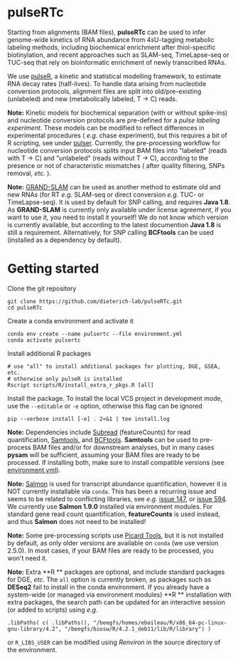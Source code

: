 
pulseRTc
========

Starting from alignments (BAM files), **pulseRTc** can be used to infer genome-wide kinetics of RNA abundance from 4sU-tagging metabolic labeling methods, including biochemical enrichment after thiol-specific biotinylation, and recent approaches such as SLAM-seq, TimeLapse-seq or TUC-seq that rely on bioinformatic enrichment of newly transcribed RNAs.

We use [pulseR](https://dieterich-lab.github.io/pulseR/index.html), a kinetic and statistical modelling framework, to estimate RNA decay rates (half-lives). 
To handle data arising from nucleotide conversion protocols, alignment files are split into old/pre-existing (unlabeled) and new (metabolically labeled, T -> C) reads. 

**Note:** Kinetic models for biochemical separation (with or without spike-ins) and nucleotide conversion protocols are pre-defined for a *pulse labeling experiment*. These models can be modified to reflect differences in experimental procedures ( *e.g.* chase experiment), but this requires a bit of R scripting, see under [pulser](pulser/models.R). Currently, the pre-processing workflow for nucleotide conversion protocols splits input BAM files into "labeled" (reads with T -> C) and "unlabeled" (reads without T -> C), according to the presence or not of characteristic mismatches ( after quality filtering, SNPs removal, *etc.* ).

**Note:** [GRAND-SLAM](https://github.com/erhard-lab/gedi/wiki/GRAND-SLAM) can be used as another method to estimate old and new RNAs (for RT *e.g.* SLAM-seq or direct conversion *e.g.* TUC- or TimeLapse-seq). It is used by default for SNP calling, and requires **Java 1.8**. As **GRAND-SLAM** is currently only available under license agreement, if you want to use it, you need to install it yourself! We do not know which version is currently available, but according to the latest documention **Java 1.8** is still a requirement. Alternatively, for SNP calling **BCFtools** can be used (installed as a dependency by default). 


Getting started
===============

Clone the git repository

```
git clone https://github.com/dieterich-lab/pulseRTc.git
cd pulseRTc
```

Create a conda environment and activate it


```
conda env create --name pulsertc --file environment.yml
conda activate pulsertc
```

Install additional R packages

```
# use "all" to install additional packages for plotting, DGE, GSEA, etc.
# otherwise only pulseR is installed 
Rscript scripts/R/install_extra_r_pkgs.R [all]
```

Install the package. To install the local VCS project in development mode, use the `--editable` or `-e` option, otherwise
this flag can be ignored


```
pip --verbose install [-e] . 2<&1 | tee install.log
```


**Note:** Dependencies include [Subread](http://subread.sourceforge.net/) (featureCounts) for read quantification, [Samtools](http://www.htslib.org/), and [BCFtools](http://samtools.github.io/bcftools/howtos/index.html). **Samtools** can be used to pre-process BAM files and/or for downstream analyses, but in many cases **pysam** will be sufficient, assuming your BAM files are ready to be processed. If installing both, make sure to install compatible versions (see [environment.yml](environment.yml)). 

**Note:** [Salmon](https://salmon.readthedocs.io/en/latest/) is used for transcript abundance quantification, however it is NOT currently installable via `conda`. This has been a recurring issue and seems to be related to conflicting libraries, see *e.g.* [issue 147](https://github.com/COMBINE-lab/salmon/issues/147), or [issue 594](https://github.com/COMBINE-lab/salmon/issues/594). We currently use **Salmon 1.9.0** installed via environment modules. For standard gene read count quantification, **featureCounts** is used instead, and thus **Salmon** does not need to be installed!

**Note:** Some pre-processing scripts use [Picard Tools](https://broadinstitute.github.io/picard/), but it is not installed by default, as only older versions are available on `conda` (we use version 2.5.0). In most cases, if your BAM files are ready to be processed, you won't need it. 

**Note:** Extra **R ** packages are optional, and include standard packages for DGE, *etc*. The `all` option is currently broken, as packages such as **DESeq2** fail to install in the conda environment. If you already have a system-wide (or managed via environment modules) **R ** installation with extra packages, the search path can be updated for an interactive session (or added to scripts) using *e.g.*

```
.libPaths( c( .libPaths(), "/beegfs/homes/eboileau/R/x86_64-pc-linux-gnu-library/4.2", "/beegfs/biosw/R/4.2.1_deb11/lib/R/library") )
```

or `R_LIBS_USER` can be modified using *Renviron* in the source directory of the environment.



